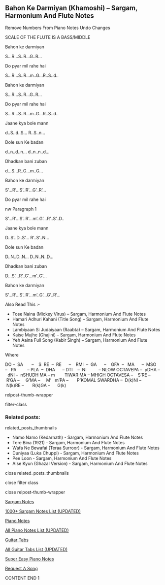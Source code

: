 
## Bahon Ke Darmiyan (Khamoshi) – Sargam, Harmonium And Flute Notes

Remove Numbers From Piano Notes
Undo Changes

SCALE OF THE FLUTE IS A BASS/MIDDLE

Bahon ke darmiyan

S…R…S..R…G..R…

Do pyar mil rahe hai

S…R…S..R…m..G…R..S..d..

Bahon ke darmiyan

S…R…S..R…G..R…

Do pyar mil rahe hai

S…R…S..R…m..G…R..S..d..

Jaane kya bole mann

d..S..d..S… R..S..n…

Dole sun Ke badan

d..n..d..n… d..n..n..d…

Dhadkan bani zuban

d…S…R..G…m..G…

Bahon ke darmiyan

S’…R’…S’..R’…G’..R’…

Do pyar mil rahe hai

nw Paragraph 1

S’…R’…S’..R’…m’..G’…R’..S’..D..

Jaane kya bole mann

D..S’..D..S’… R’..S’..N…

Dole sun Ke badan

D..N..D..N… D..N..N..D…

Dhadkan bani zuban

D…S’…R’..G’…m’..G’…

Bahon ke darmiyan

S’…R’…S’..R’…m’..G’…G’..R’…

Also Read This :-

* Tose Naina (Mickey Virus) – Sargam, Harmonium And Flute Notes
* Hamari Adhuri Kahani (Title Song) – Sargam, Harmonium And Flute Notes
* Lambiyaan Si Judaiyaan (Raabta) – Sargam, Harmonium And Flute Notes
* Kaise Mujhe (Ghajini) – Sargam, Harmonium And Flute Notes
* Yeh Aaina Full Song (Kabir Singh) – Sargam, Harmonium And Flute Notes

Where

DO –  SA       –    S  RE  –  RE      –    RMI  –  GA      –    GFA  –   MA      –  MSO  –   PA         – PLA  –  DHA      – DTI    –  NI          – NLOW OCTAVEPA –  pDHA –  dNI –  nSHUDH MA – m        TIWAR MA – MHIGH OCTAVESA –    S’RE –     R’GA –     G’MA –     M’   m’PA –       P’KOMAL SWARDHA –  D(k)NI –       N(k)RE –       R(k)GA –      G(k)

relpost-thumb-wrapper

filter-class

### Related posts:

related_posts_thumbnails

* Namo Namo (Kedarnath) - Sargam, Harmonium And Flute Notes
* Tere Bina (1921) - Sargam, Harmonium And Flute Notes
* Wafa Ne Bewafai (Teraa Surroor) - Sargam, Harmonium And Flute Notes
* Duniyaa (Luka Chuppi) - Sargam, Harmonium And Flute Notes
* Pee Loon - Sargam, Harmonium And Flute Notes
* Aise Kyun (Ghazal Version) - Sargam, Harmonium And Flute Notes

close related_posts_thumbnails

close filter class

close relpost-thumb-wrapper

[Sargam Notes](https://www.notationsworld.com/sargam-notes.html)

[1000+ Sargam Notes List (UPDATED)](https://www.notationsworld.com/all-songs-list-sargam-notes.html)

[Piano Notes](https://www.notationsworld.com/piano-notes.html)

[All Piano Notes List (UPDATED)](https://www.notationsworld.com/all-songs-list-piano-notes.html)

[Guitar Tabs](https://www.notationsworld.com/guitar-tabs.html)

[All Guitar Tabs List (UPDATED)](https://www.notationsworld.com/all-songs-list-guitar-tabs.html)

[Super Easy Piano Notes](https://studywall.in/)

[Request A Song](https://www.notationsworld.com/request-a-song.html)

CONTENT END 1

